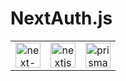 # NextAuth.js

|                                                                   |                                                             |                                                             |
| :---------------------------------------------------------------: | :---------------------------------------------------------: | :---------------------------------------------------------: |
| <img src="/images/libs/next-auth.png" alt="next-auth" width="40"> | <img src="/images/libs/nextjs.png" alt="nextjs" width="40"> | <img src="/images/libs/prisma.svg" alt="prisma" width="40"> |
